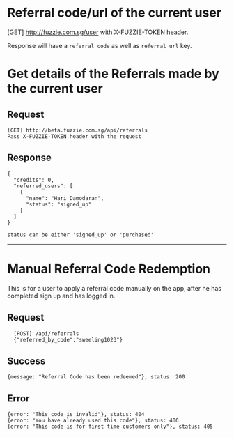 Referral code/url of the current user
=====================================

[GET] http://fuzzie.com.sg/user with X-FUZZIE-TOKEN header.

Response will have a `referral_code` as well as `referral_url` key.


Get details of the Referrals made by the current user
=====================================================

Request
-------

```
[GET] http://beta.fuzzie.com.sg/api/referrals
Pass X-FUZZIE-TOKEN header with the request
```

Response
--------
```
{
  "credits": 0,
  "referred_users": [
    {
      "name": "Hari Damodaran",
      "status": "signed_up"
    }
  ]
}

status can be either 'signed_up' or 'purchased'
```

------------------------------------------------------

Manual Referral Code Redemption
===============================

This is for a user to apply a referral code manually on the app, after he has completed sign up and has logged in.

Request
-------

```
  [POST] /api/referrals 
  {"referred_by_code":"sweeling1023"}
```

Success
-------
```
{message: "Referral Code has been redeemed"}, status: 200
```

Error
-----

```
{error: "This code is invalid"}, status: 404
{error: "You have already used this code"}, status: 406
{error: "This code is for first time customers only"}, status: 405
```
